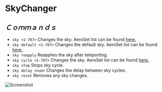 # SkyChanger

## _Ｃｏｍｍａｎｄｓ_
* `sky <1-707>` Changes the sky. AeroSet list can be found [here.](https://docs.google.com/spreadsheets/d/1Inba-tW70grzqisvpdFPpKFfgz5XTptFygjUNb1T1hw/edit?usp=sharing)
* `sky default <1-707>` Changes the default sky. AeroSet list can be found [here.](https://docs.google.com/spreadsheets/d/1Inba-tW70grzqisvpdFPpKFfgz5XTptFygjUNb1T1hw/edit?usp=sharing)
* `sky reapply` Reapplies the sky after teleporting.
* `sky cycle <1-707>` Changes the sky. AeroSet list can be found [here.](https://docs.google.com/spreadsheets/d/1Inba-tW70grzqisvpdFPpKFfgz5XTptFygjUNb1T1hw/edit?usp=sharing)
* `sky stop` Stops sky cycle.
* `sky delay <num>` Changes the delay between sky cycles.
* `sky reset` Removes any sky changes.

![Screenshot](https://i.imgur.com/X7W8z9j.png)
